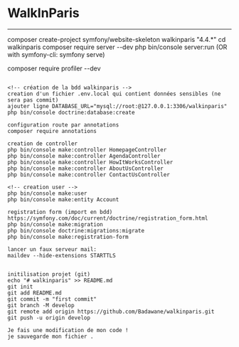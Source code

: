 # WalkInParis 

<!-- Installation -->
----
composer create-project symfony/website-skeleton walkinparis "4.4.*"
cd walkinparis
composer require server --dev
php bin/console server:run (OR with symfony-cli: symfony serve)

composer require profiler --dev

```

<!-- création de la bdd walkinparis -->
creation d'un fichier .env.local qui contient données sensibles (ne sera pas commit)
ajouter ligne DATABASE_URL="mysql://root:@127.0.0.1:3306/walkinparis"
php bin/console doctrine:database:create

configuration route par annotations
composer require annotations

creation de controller
php bin/console make:controller HomepageController
php bin/console make:controller AgendaController
php bin/console make:controller HowItWorksController
php bin/console make:controller AboutUsController
php bin/console make:controller ContactUsController

<!-- creation user -->
php bin/console make:user
php bin/console make:entity Account

registration form (import en bdd)
https://symfony.com/doc/current/doctrine/registration_form.html
php bin/console make:migration
php bin/console doctrine:migrations:migrate
php bin/console make:registration-form

lancer un faux serveur mail:
maildev --hide-extensions STARTTLS


initilisation projet (git)
echo "# walkinparis" >> README.md
git init
git add README.md
git commit -m "first commit"
git branch -M develop
git remote add origin https://github.com/Badawane/walkinparis.git
git push -u origin develop

Je fais une modification de mon code !
je sauvegarde mon fichier .